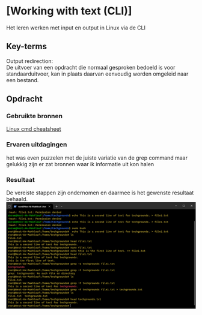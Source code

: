# [Working with text (CLI)]

Het leren werken met input en output in Linux via de CLI

## Key-terms

Output redirection:  
De uitvoer van een opdracht die normaal gesproken bedoeld is voor standaarduitvoer, kan in plaats daarvan eenvoudig worden omgeleid naar een bestand.

## Opdracht

### Gebruikte bronnen

[Linux cmd cheatsheet](https://cheatography.com/davechild/cheat-sheets/linux-command-line/)

### Ervaren uitdagingen

het was even puzzelen met de juiste variatie van de grep command maar gelukkig zijn er zat bronnen waar ik informatie uit kon halen

### Resultaat

De vereiste stappen zijn ondernomen en daarmee is het gewenste resultaat behaald.
![schermafbeelding](/00_includes/Week-1-img/WorkingWithTextCLI.png)
